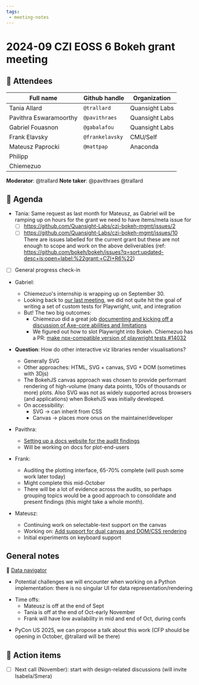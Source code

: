 ```yaml
---
tags:
 - meeting-notes
---
```


# 2024-09 CZI EOSS 6 Bokeh grant meeting

## 👥 Attendees

| Full name              | Github handle   | Organization   |
| ---------------------- | --------------- | -------------- |
| Tania Allard           | `@trallard`     | Quansight Labs |
| Pavithra Eswaramoorthy | `@pavithraes`   | Quansight Labs |
| Gabriel Fouasnon       | `@gabalafou`    | Quansight Labs |
| Frank Elavsky          | `@frankelavsky` | CMU/Self       |
| Mateusz Paprocki       | `@mattpap`      | Anaconda       |
| Philipp                |                 |                |
| Chiemezuo              |                 |                |


**Moderator**: @trallard 
**Note taker**: @pavithraes @trallard 

## 📝 Agenda
<!-- Add any progress made during the last month and 
 other items needed discussion with the rest of the team -->

- Tania: Same request as last month for Mateusz, as Gabriel will be ramping up on hours for the grant we need to have items/meta issue for 
    - [ ] https://github.com/Quansight-Labs/czi-bokeh-mgmt/issues/2 
    - [ ] https://github.com/Quansight-Labs/czi-bokeh-mgmt/issues/10
There are issues labelled for the current grant but these are not enough to scope and work on the above deliverables (ref: https://github.com/bokeh/bokeh/issues?q=sort:updated-desc+is:open+label:%22grant:+CZI+R6%22)

- [ ] General progress check-in

- Gabriel:
    - Chiemezuo's internship is wrapping up on September 30.
    - Looking back to [our last meeting](https://github.com/Quansight-Labs/czi-bokeh-mgmt/blob/main/meeting-notes/2024-Aug.md), we did not quite hit the goal of writing a set of custom tests for Playwright, unit, and integration 
    - But! The two big outcomes:
        - Chiemezuo did a great job [documenting and kicking off a discussion of Axe-core abilities and limitations](https://github.com/bokeh/bokeh/discussions/14057)
        - We figured out how to slot Playwright into Bokeh. Chiemezuo has a PR: [make npx-compatible version of playwright tests #14032](https://github.com/bokeh/bokeh/pull/14032)
- **Question**: How do other interactive viz libraries render visualisations?
    - Generally SVG
    - Other approaches: HTML, SVG + canvas, SVG + DOM (sometimes with 3Djs)
    - The BokehJS canvas approach was chosen to provide performant rendering of high-volume (many data points, 100s of thousands or more) plots. Also SVG was not as widely supported across browsers (and applications) when BokehJS was initially developed.
    - On accessibility:
        - SVG -> can inherit from CSS
        - Canvas -> places more onus on the maintainer/developer
- Pavithra:
    - [Setting up a docs website for the audit findings](https://github.com/Quansight-Labs/czi-bokeh-mgmt/issues/14)
    - Will be working on docs for plot-end-users

- Frank:
    - Auditing the plotting interface, 65-70% complete (will push some work later today)
    - Might complete this mid-October
    - There will be a lot of evidence across the audits, so perhaps grouping topics would be a good approach to consolidate and present findings (this might take a whole month). 

- Mateusz:
    - Continuing work on selectable-text support on the canvas
    - Working on: [Add support for dual canvas and DOM/CSS rendering](https://github.com/bokeh/bokeh/pull/14028)
    - Initial experiments on keyboard support
## General notes

:link: [Data navigator](https://www.frank.computer/data-navigator/#)
 - Potential challenges we will encounter when working on a Python implementation: there is no singular UI for data representation/rendering

* Time offs:
    * Mateusz is off at the end of Sept
    * Tania is off at the end of Oct-early November
    * Frank will have low availability in mid and end of Oct, during confs

- PyCon US 2025, we can propose a talk about this work (CFP should be opening in October, @trallard will be there)
 
## 🚀 Action items

- [ ] Next call (November): start with design-related discussions (will invite Isabela/Smera)
